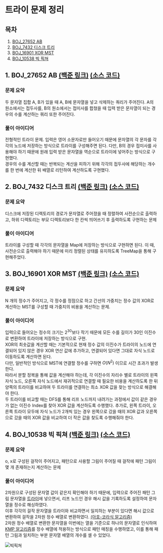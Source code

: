 # 트라이 문제 정리

## 목차

1. [BOJ_27652 AB](#1-boj_27652-ab-백준-링크-소스-코드)
2. [BOJ_7432 디스크 트리](#2-boj_7432-디스크-트리-백준-링크-소스-코드)
3. [BOJ_16901 XOR MST](#3-boj_16901-xor-mst-백준-링크-소스-코드)
4. [BOJ_10538 빅 픽쳐](#4-boj_10538-빅-픽쳐-백준-링크-소스-코드)

## 1. BOJ_27652 AB [(백준 링크)](https://www.acmicpc.net/problem/27652) [(소스 코드)](https://github.com/rldnjs7723/CodingTest/blob/main/BOJ/27000/Main_27652.java)

### 문제 요약

두 문자열 집합 A, B가 있을 때 A, B에 문자열을 넣고 삭제하는 쿼리가 주어진다. A의 원소에서는 접두사를, B의 원소에서는 접미사를 합쳤을 때 입력 받은 문자열이 되는 경우의 수를 계산하는 쿼리 또한 주어진다.

### 풀이 아이디어

전형적인 트라이 문제. 입력은 영어 소문자로만 들어오기 때문에 문자열의 각 문자를 각각의 노드에 저장하는 방식으로 트라이를 구성해주면 된다. 다만, B의 경우 접미사를 사용해야 하기 때문에 원래 입력 받은 문자열을 역순으로 트라이에 넣어주는 방식으로 구현했다.  
경우의 수를 계산할 때는 반복되는 계산을 피하기 위해 각각의 접두사에 해당하는 개수를 한 번에 계산한 뒤 배열로 리턴하여 계산하도록 구현했다.

## 2. BOJ_7432 디스크 트리 [(백준 링크)](https://www.acmicpc.net/problem/7432) [(소스 코드)](https://github.com/rldnjs7723/CodingTest/blob/main/BOJ/7000/Main_7432.java)

### 문제 요약

디스크에 저장된 디렉토리의 경로가 문자열로 주어졌을 때 정렬하여 사전순으로 출력하고, 하위 디렉토리는 부모 디렉토리보다 한 칸씩 띄어쓰기 후 출력하도록 구현하는 문제

### 풀이 아이디어

트라이를 구성할 때 각각의 문자열을 Map에 저장하는 방식으로 구현하면 된다. 이 때, 사전순으로 출력해야 하기 때문에 미리 정렬된 상태를 유지하도록 TreeMap을 통해 구현해주었다.

## 3. BOJ_16901 XOR MST [(백준 링크)](https://www.acmicpc.net/problem/16901) [(소스 코드)](https://github.com/rldnjs7723/CodingTest/blob/main/BOJ/16000/Main_16901.java)

### 문제 요약

N 개의 정수가 주어지고, 각 정수를 정점으로 하고 간선의 가중치는 정수 값의 XOR로 계산하는 MST를 구성할 때 가중치의 비용을 계산하는 문제.

### 풀이 아이디어

입력으로 들어오는 정수의 크기는 2<sup>30</sup>보다 작기 때문에 모든 수를 길이가 30인 이진수로 변환하여 트라이에 저장하는 방식으로 구현.  
XOR의 최솟값을 계산할 때는 기본적으로 현재 정수 값의 이진수가 트라이의 노드에 연결되어 있지 않은 경우 XOR 연산 값에 추가하고, 연결되어 있다면 그대로 자식 노드로 이동하도록 계산하면 된다.  
다만, 일반적인 방식으로 MST에 연결할 정수를 구하면 $O(N^2)$ 이므로 시간 초과가 발생한다.  
따라서 분할 정복을 통해 값을 계산해야 하는데, 각 이진수의 자리수 별로 트라이의 왼쪽 자식 노드, 오른쪽 자식 노드에서 재귀적으로 연결할 때 필요한 비용을 계산하도록 한 뒤 양쪽의 트라이를 비교하여 두 트라이를 연결하는 최소 XOR 값을 찾는 방식으로 해결해야 한다.  
두 트라이를 비교할 때는 DFS를 통해 리프 노드까지 내려가는 과정에서 값이 같은 경우가 없는 이진수 Index를 찾아 XOR 값을 계산하도록 수행했다. 추가로, 왼쪽 트라이, 오른쪽 트라이 모두에 자식 노드가 2개씩 있는 경우 왼쪽으로 갔을 때의 XOR 값과 오른쪽으로 갔을 때의 XOR 값을 비교하여 더 작은 값을 찾도록 수행해줘야 한다.

## 4. BOJ_10538 빅 픽쳐 [(백준 링크)](https://www.acmicpc.net/problem/10538) [(소스 코드)](https://github.com/rldnjs7723/CodingTest/blob/main/BOJ/10000/Main_10538.java)

### 문제 요약

o, x로 구성된 걸작이 주어지고, 패턴으로 사용할 그림이 주어질 때 걸작에 패턴 그림이 몇 개 존재하는지 계산하는 문제

### 풀이 아이디어

2차원으로 구성된 문자열 값이 같은지 확인해야 하기 때문에, 입력으로 주어진 패턴 그림 문자열을 [트라이](#trie-트라이)에 넣으면서, 리프 노드인 경우 해시 값을 기록하도록 설정하여 문자열을 정수로 해싱하였다.  
이후 각각의 걸작 문자열을 트라이와 비교하면서 일치하는 부분이 있다면 해시 값으로 변환하여 걸작을 2차원 정수 배열로 변환하였다. [(아호-코라식 알고리즘)](https://github.com/rldnjs7723/CodingTest#aho-corasick-아호-코라식-알고리즘)  
2차원 정수 배열로 변환한 문자열을 이번에는 열을 기준으로 하나의 문자열로 인식하여 [KMP 알고리즘](https://github.com/rldnjs7723/CodingTest#knuth-morris-pratt-kmp-pattern-matching)를 정수 배열에 적용하는 방식으로 패턴 매칭을 수행하였고, 이를 통해 패턴 그림과 일치하는 부분 문자열 배열의 개수를 셀 수 있었다.

![빅픽쳐](https://user-images.githubusercontent.com/20474034/233145976-1d02a3e4-e167-4a41-bd94-b52813357b2d.png)
